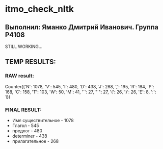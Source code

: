 # itmo_check_nltk
## Выполнил: Яманко Дмитрий Иванович. Группа P4108

STILL WORKING...

## TEMP RESULTS: 

### RAW result:
Counter({'N': 1078, 'V': 545, 'I': 480, 'D': 438, 'J': 268, ',': 195, 'R': 184, 'P': 168, 'C': 158, 'T': 103, 'W': 50, 'M': 41, '`': 27, "'": 27, '(': 26, ')': 26, 'E': 8, ':': 1})

### FINAL RESULT:

- Имя существительное - 1078
- Глагол - 545
- предлог - 480
- determiner - 438
- прилагательное - 268
